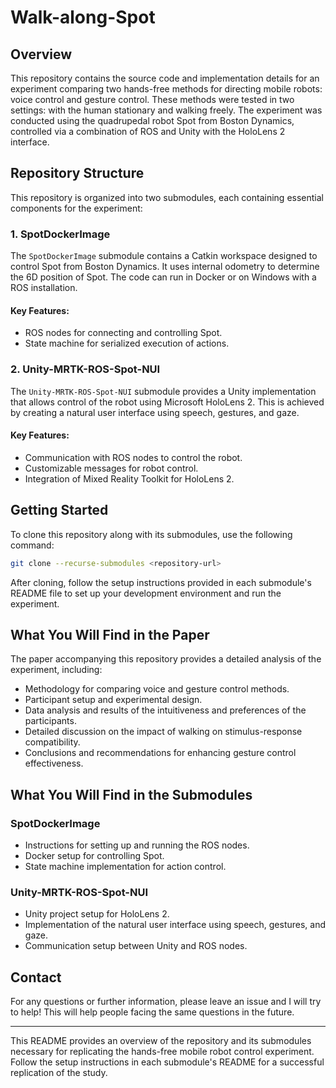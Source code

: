 # Walk-along-Spot

## Overview

This repository contains the source code and implementation details for an experiment comparing two hands-free methods for directing mobile robots: voice control and gesture control. These methods were tested in two settings: with the human stationary and walking freely. The experiment was conducted using the quadrupedal robot Spot from Boston Dynamics, controlled via a combination of ROS and Unity with the HoloLens 2 interface.

## Repository Structure

This repository is organized into two submodules, each containing essential components for the experiment:

### 1. SpotDockerImage

The `SpotDockerImage` submodule contains a Catkin workspace designed to control Spot from Boston Dynamics. It uses internal odometry to determine the 6D position of Spot. The code can run in Docker or on Windows with a ROS installation.

#### Key Features:
- ROS nodes for connecting and controlling Spot.
- State machine for serialized execution of actions.

### 2. Unity-MRTK-ROS-Spot-NUI

The `Unity-MRTK-ROS-Spot-NUI` submodule provides a Unity implementation that allows control of the robot using Microsoft HoloLens 2. This is achieved by creating a natural user interface using speech, gestures, and gaze.

#### Key Features:
- Communication with ROS nodes to control the robot.
- Customizable messages for robot control.
- Integration of Mixed Reality Toolkit for HoloLens 2.

## Getting Started

To clone this repository along with its submodules, use the following command:

```bash
git clone --recurse-submodules <repository-url>
```

After cloning, follow the setup instructions provided in each submodule's README file to set up your development environment and run the experiment.

## What You Will Find in the Paper

The paper accompanying this repository provides a detailed analysis of the experiment, including:
- Methodology for comparing voice and gesture control methods.
- Participant setup and experimental design.
- Data analysis and results of the intuitiveness and preferences of the participants.
- Detailed discussion on the impact of walking on stimulus-response compatibility.
- Conclusions and recommendations for enhancing gesture control effectiveness.

## What You Will Find in the Submodules

### SpotDockerImage
- Instructions for setting up and running the ROS nodes.
- Docker setup for controlling Spot.
- State machine implementation for action control.

### Unity-MRTK-ROS-Spot-NUI
- Unity project setup for HoloLens 2.
- Implementation of the natural user interface using speech, gestures, and gaze.
- Communication setup between Unity and ROS nodes.

## Contact

For any questions or further information, please leave an issue and I will try to help! This will help people facing the same questions in the future. 

---

This README provides an overview of the repository and its submodules necessary for replicating the hands-free mobile robot control experiment. Follow the setup instructions in each submodule's README for a successful replication of the study.
